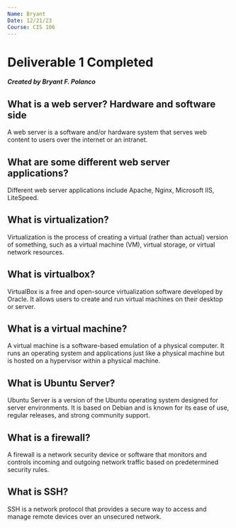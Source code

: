 ```yaml
---
Name: Bryant
Date: 12/21/23
Course: CIS 106
---
```

# Deliverable 1 Completed
***Created by Bryant F. Polanco***

## What is a web server? Hardware and software side
A web server is a software and/or hardware system that serves web content to users over the internet or an intranet.

## What are some different web server applications?
Different web server applications include Apache, Nginx, Microsoft IIS, LiteSpeed.

## What is virtualization?
Virtualization is the process of creating a virtual (rather than actual) version of something, such as a virtual machine (VM), virtual storage, or virtual network resources. 

## What is virtualbox?
VirtualBox is a free and open-source virtualization software developed by Oracle. It allows users to create and run virtual machines on their desktop or server. 

## What is a virtual machine?
A virtual machine is a software-based emulation of a physical computer. It runs an operating system and applications just like a physical machine but is hosted on a hypervisor within a physical machine.

## What is Ubuntu Server?
Ubuntu Server is a version of the Ubuntu operating system designed for server environments. It is based on Debian and is known for its ease of use, regular releases, and strong community support.

## What is a firewall?
A firewall is a network security device or software that monitors and controls incoming and outgoing network traffic based on predetermined security rules.

## What is SSH?
SSH is a network protocol that provides a secure way to access and manage remote devices over an unsecured network.